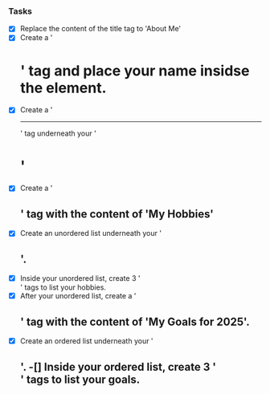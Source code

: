 ### Tasks
-[X] Replace the content of the title tag to 'About Me'
-[X] Create a '<h1>' tag and place your name insidse the element.
-[X] Create a '<hr>' tag underneath your '<h1>'
-[X] Create a '<h2>' tag with the content of 'My Hobbies'
-[X] Create an unordered list underneath your '<h2>'.
-[X] Inside your unordered list, create 3 '<li>' tags to list your hobbies.
-[X] After your unordered list, create a '<h2>' tag with the content of 'My Goals for 2025'.
-[X] Create an ordered list underneath your '<h2>'.
-[] Inside your ordered list, create 3 '<li>' tags to list your goals.
